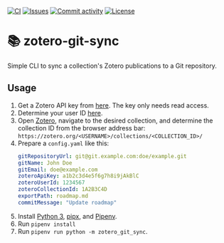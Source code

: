 [![CI](https://img.shields.io/github/workflow/status/heinrichreimer/zotero-git-sync/Export%20literature?label=export&style=flat-square)](https://github.com/heinrichreimer/zotero-git-sync/actions/workflows/export.yml)
[![Issues](https://img.shields.io/github/issues/heinrichreimer/zotero-git-sync?style=flat-square)](https://github.com/heinrichreimer/zotero-git-sync/issues)
[![Commit activity](https://img.shields.io/github/commit-activity/m/heinrichreimer/zotero-git-sync?style=flat-square)](https://github.com/heinrichreimer/zotero-git-sync/commits)
[![License](https://img.shields.io/github/license/heinrichreimer/zotero-git-sync?style=flat-square)](LICENSE)

# 📚 zotero-git-sync

Simple CLI to sync a collection's Zotero publications to a Git repository.

## Usage

1. Get a Zotero API key from [here](https://zotero.org/settings/keys/new). The key only needs read access.
2. Determine your user ID [here](https://zotero.org/settings/keys).
3. Open [Zotero](https://zotero.org/), navigate to the desired collection, and determine the collection ID from the browser address bar: `https://zotero.org/<USERNAME>/collections/<COLLECTION_ID>/`
4. Prepare a `config.yaml` like this:
    ```yaml
    gitRepositoryUrl: git@git.example.com:doe/example.git
    gitName: John Doe
    gitEmail: doe@example.com
    zoteroApiKey: a1b2c3d4e5f6g7h8i9jAkBlC
    zoteroUserId: 1234567
    zoteroCollectionId: 1A2B3C4D
    exportPath: roadmap.md
    commitMessage: "Update roadmap"
    ```
5. Install [Python 3](https://python.org/downloads/), [pipx](https://pipxproject.github.io/pipx/installation/#install-pipx), and [Pipenv](https://pipenv.pypa.io/en/latest/install/#isolated-installation-of-pipenv-with-pipx).
6. Run `pipenv install`
7. Run `pipenv run python -m zotero_git_sync`.
